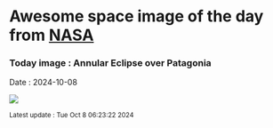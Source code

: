 
# Awesome space image of the day from [NASA](https://api.nasa.gov/)

### Today image : Annular Eclipse over Patagonia
Date : 2024-10-08

![](https://apod.nasa.gov/apod/image/2410/AnnularEclipse_Trigo_1080.jpg)

<small>Latest update : Tue Oct  8 06:23:22 2024</small>
        